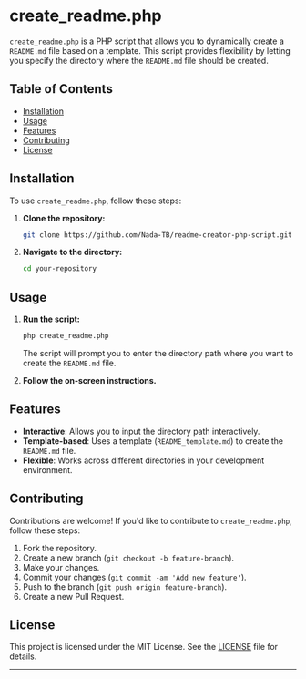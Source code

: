 
# create_readme.php

`create_readme.php` is a PHP script that allows you to dynamically create a `README.md` file based on a template. This script provides flexibility by letting you specify the directory where the `README.md` file should be created.

## Table of Contents

- [Installation](#installation)
- [Usage](#usage)
- [Features](#features)
- [Contributing](#contributing)
- [License](#license)

## Installation

To use `create_readme.php`, follow these steps:

1. **Clone the repository:**

   ```bash
   git clone https://github.com/Nada-TB/readme-creator-php-script.git
   ```

2. **Navigate to the directory:**

   ```bash
   cd your-repository
   ```

## Usage

1. **Run the script:**

   ```bash
   php create_readme.php
   ```

   The script will prompt you to enter the directory path where you want to create the `README.md` file.

2. **Follow the on-screen instructions.**

## Features

- **Interactive**: Allows you to input the directory path interactively.
- **Template-based**: Uses a template (`README_template.md`) to create the `README.md` file.
- **Flexible**: Works across different directories in your development environment.

## Contributing

Contributions are welcome! If you'd like to contribute to `create_readme.php`, follow these steps:

1. Fork the repository.
2. Create a new branch (`git checkout -b feature-branch`).
3. Make your changes.
4. Commit your changes (`git commit -am 'Add new feature'`).
5. Push to the branch (`git push origin feature-branch`).
6. Create a new Pull Request.

## License

This project is licensed under the MIT License. See the [LICENSE](LICENSE) file for details.

---

